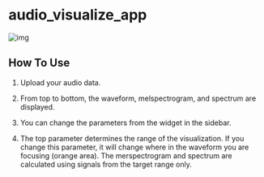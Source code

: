 # audio_visualize_app

![img](https://github.com/root4kaido/audio_visualize_app/blob/main/app.gif)

## How To Use

1. Upload your audio data.

2. From top to bottom, the waveform, melspectrogram, and spectrum are displayed.

3. You can change the parameters from the widget in the sidebar.

4. The top parameter determines the range of the visualization. If you change this parameter, it will change where in the waveform you are focusing (orange area). The merspectrogram and spectrum are calculated using signals from the target range only.

